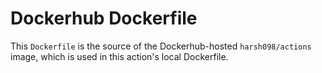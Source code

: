 # Dockerhub Dockerfile

This `Dockerfile` is the source of the Dockerhub-hosted `harsh098/actions` image, which is used in this action's local Dockerfile.